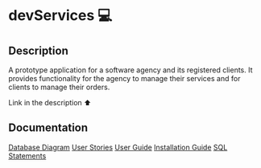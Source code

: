 # devServices 💻

## Description

A prototype application for a software agency and its registered clients. It provides functionality for the agency to manage their services and for clients to manage their orders.

Link in the description ⬆

## Documentation

[Database Diagram](https://github.com/nurou/devServices/blob/master/documentation/images/db-diagram.png)
[User Stories](https://github.com/nurou/devServices/blob/master/documentation/user-stories.md)
[User Guide](https://github.com/nurou/devServices/blob/master/documentation/user-guide.md)
[Installation Guide](https://github.com/nurou/devServices/blob/master/documentation/installation-guide.md)
[SQL Statements](https://github.com/nurou/devServices/blob/master/documentation/sql-statements.md)
